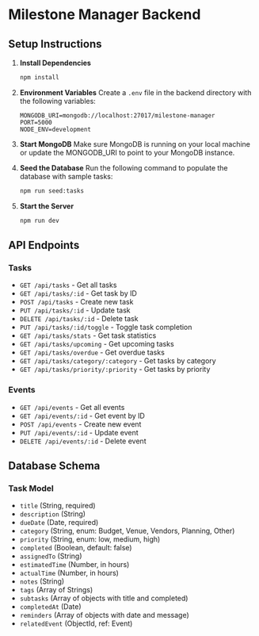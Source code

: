 # Milestone Manager Backend

## Setup Instructions

1. **Install Dependencies**

   ```bash
   npm install
   ```

2. **Environment Variables**
   Create a `.env` file in the backend directory with the following variables:

   ```
   MONGODB_URI=mongodb://localhost:27017/milestone-manager
   PORT=5000
   NODE_ENV=development
   ```

3. **Start MongoDB**
   Make sure MongoDB is running on your local machine or update the MONGODB_URI to point to your MongoDB instance.

4. **Seed the Database**
   Run the following command to populate the database with sample tasks:

   ```bash
   npm run seed:tasks
   ```

5. **Start the Server**
   ```bash
   npm run dev
   ```

## API Endpoints

### Tasks

- `GET /api/tasks` - Get all tasks
- `GET /api/tasks/:id` - Get task by ID
- `POST /api/tasks` - Create new task
- `PUT /api/tasks/:id` - Update task
- `DELETE /api/tasks/:id` - Delete task
- `PUT /api/tasks/:id/toggle` - Toggle task completion
- `GET /api/tasks/stats` - Get task statistics
- `GET /api/tasks/upcoming` - Get upcoming tasks
- `GET /api/tasks/overdue` - Get overdue tasks
- `GET /api/tasks/category/:category` - Get tasks by category
- `GET /api/tasks/priority/:priority` - Get tasks by priority

### Events

- `GET /api/events` - Get all events
- `GET /api/events/:id` - Get event by ID
- `POST /api/events` - Create new event
- `PUT /api/events/:id` - Update event
- `DELETE /api/events/:id` - Delete event

## Database Schema

### Task Model

- `title` (String, required)
- `description` (String)
- `dueDate` (Date, required)
- `category` (String, enum: Budget, Venue, Vendors, Planning, Other)
- `priority` (String, enum: low, medium, high)
- `completed` (Boolean, default: false)
- `assignedTo` (String)
- `estimatedTime` (Number, in hours)
- `actualTime` (Number, in hours)
- `notes` (String)
- `tags` (Array of Strings)
- `subtasks` (Array of objects with title and completed)
- `completedAt` (Date)
- `reminders` (Array of objects with date and message)
- `relatedEvent` (ObjectId, ref: Event)
